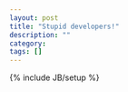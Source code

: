 ```yaml
---
layout: post
title: "Stupid developers!"
description: ""
category:
tags: []
---
```

{% include JB/setup %}



